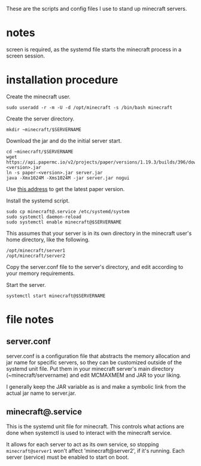 These are the scripts and config files I use to stand up minecraft servers.

# notes
screen is required, as the systemd file starts the minecraft process in a screen session.

# installation procedure

Create the minecraft user.

``sudo useradd -r -m -U -d /opt/minecraft -s /bin/bash minecraft``

Create the server directory. 

``mkdir ~minecraft/$SERVERNAME``

Download the jar and do the initial server start.

    cd ~minecraft/$SERVERNAME
    wget https://api.papermc.io/v2/projects/paper/versions/1.19.3/builds/396/downloads/paper-<version>.jar
    ln -s paper-<version>.jar server.jar
    java -Xmx1024M -Xms1024M -jar server.jar nogui

Use [this address](https://papermc.io/downloads) to get the latest paper version.

Install the systemd script.

    sudo cp minecraft@.service /etc/systemd/system
    sudo systemctl daemon-reload
    sudo systemctl enable minecraft@$SERVERNAME

This assumes that your server is in its own directory in the minecraft user's home directory, like the following.

```
/opt/minecraft/server1
/opt/minecraft/server2
```

Copy the server.conf file to the server's directory, and edit according to your memory requirements.

Start the server.

``systemctl start minecraft@$SERVERNAME``

# file notes

## server.conf
server.conf is a configuration file that abstracts the memory allocation and jar name for specific servers, so they can be customized outside of the systemd unit file. Put them in your minecraft server's main directory (~minecraft/servername) and edit MCMAXMEM and JAR to your liking.

I generally keep the JAR variable as is and make a symbolic link from the actual jar name to server.jar.

## minecraft@.service
This is the systemd unit file for minecraft. This controls what actions are done when systemctl is used to interact with the minecraft service.

It allows for each server to act as its own service, so stopping `minecraft@server1` won't affect 'minecraft@server2', if it's running. Each server (service) must be enabled to start on boot.
